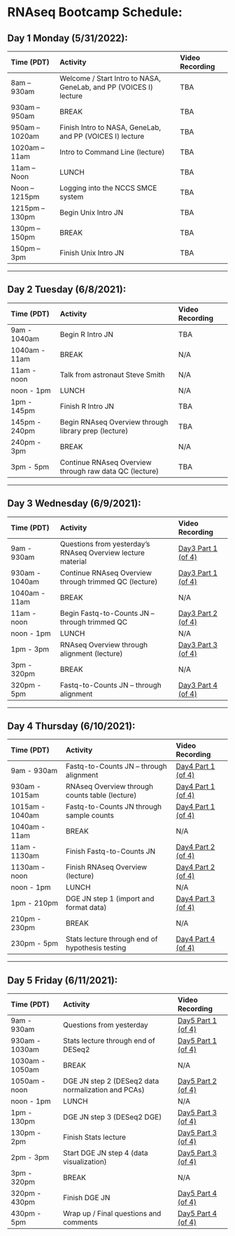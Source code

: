 # RNAseq Bootcamp Schedule:

## Day 1 Monday (5/31/2022):

|Time (PDT)|Activity|Video Recording|
|:---------|:-------|:--------------|
|8am – 930am | Welcome / Start Intro to NASA, GeneLab, and PP (VOICES I) lecture | TBA
|930am – 950am | BREAK | TBA
|950am – 1020am | Finish Intro to NASA, GeneLab, and PP (VOICES I) lecture | TBA
|1020am – 11am | Intro to Command Line (lecture)  | TBA
|11am – Noon | LUNCH | TBA
|Noon – 1215pm | Logging into the NCCS SMCE system | TBA
|1215pm – 130pm | Begin Unix Intro JN | TBA
|130pm – 150pm | BREAK | TBA
|150pm – 3pm | Finish Unix Intro JN | TBA

---
## Day 2 Tuesday (6/8/2021):

|Time (PDT)|Activity|Video Recording|
|:---------|:-------|:--------------|
|9am - 1040am|Begin R Intro JN|TBA|
|1040am - 11am|BREAK|N/A|
|11am - noon|Talk from astronaut Steve Smith|N/A|
|noon - 1pm|LUNCH|N/A|
|1pm - 145pm|Finish R Intro JN|TBA|
|145pm - 240pm|Begin RNAseq Overview through library prep (lecture)|TBA|
|240pm - 3pm|BREAK|N/A|
|3pm - 5pm|Continue RNAseq Overview through raw data QC (lecture)|TBA|

---
## Day 3 Wednesday (6/9/2021):

|Time (PDT)|Activity|Video Recording|
|:---------|:-------|:--------------|
|9am - 930am|Questions from yesterday’s RNAseq Overview lecture material|[Day3 Part 1 (of 4)](temp.md)|
|930am - 1040am|Continue RNAseq Overview through trimmed QC (lecture)|[Day3 Part 1 (of 4)](temp.md)|
|1040am - 11am|BREAK|N/A|
|11am - noon|Begin Fastq-to-Counts JN – through trimmed QC|[Day3 Part 2 (of 4)](temp.md)|
|noon - 1pm|LUNCH|N/A|
|1pm - 3pm|RNAseq Overview through alignment (lecture)|[Day3 Part 3 (of 4)](temp.md)|
|3pm - 320pm|BREAK|N/A|
|320pm - 5pm|Fastq-to-Counts JN – through alignment|[Day3 Part 4 (of 4)](temp.md)|

---
## Day 4 Thursday (6/10/2021):

|Time (PDT)|Activity|Video Recording|
|:---------|:-------|:--------------|
|9am - 930am|Fastq-to-Counts JN – through alignment|[Day4 Part 1 (of 4)](temp.md)|
|930am - 1015am|RNAseq Overview through counts table (lecture)|[Day4 Part 1 (of 4)](temp.md)|
|1015am - 1040am|Fastq-to-Counts JN through sample counts|[Day4 Part 1 (of 4)](temp.md)|
|1040am - 11am|BREAK|N/A|
|11am - 1130am|Finish Fastq-to-Counts JN|[Day4 Part 2 (of 4)](temp.md)|
|1130am - noon|Finish RNAseq Overview (lecture)|[Day4 Part 2 (of 4)](temp.md)|
|noon - 1pm|LUNCH|N/A|
|1pm - 210pm|DGE JN step 1 (import and format data)|[Day4 Part 3 (of 4)](temp.md)|
|210pm - 230pm|BREAK|N/A|
|230pm - 5pm|Stats lecture through end of hypothesis testing|[Day4 Part 4 (of 4)](temp.md)|

---
## Day 5 Friday (6/11/2021):

|Time (PDT)|Activity|Video Recording|
|:---------|:-------|:--------------|
|9am - 930am|Questions from yesterday|[Day5 Part 1 (of 4)](temp.md)|
|930am - 1030am|Stats lecture through end of DESeq2|[Day5 Part 1 (of 4)](temp.md)|
|1030am - 1050am|BREAK|N/A|
|1050am - noon|DGE JN step 2 (DESeq2 data normalization and PCAs)|[Day5 Part 2 (of 4)](temp.md)|
|noon - 1pm|LUNCH|N/A|
|1pm - 130pm|DGE JN step 3 (DESeq2 DGE)|[Day5 Part 3 (of 4)](temp.md)|
|130pm - 2pm|Finish Stats lecture|[Day5 Part 3 (of 4)](temp.md)|
|2pm - 3pm|Start DGE JN step 4 (data visualization)|[Day5 Part 3 (of 4)](temp.md)|
|3pm - 320pm|BREAK|N/A|
|320pm - 430pm|Finish DGE JN|[Day5 Part 4 (of 4)](temp.md)|
|430pm - 5pm|Wrap up / Final questions and comments|[Day5 Part 4 (of 4)](temp.md)|
